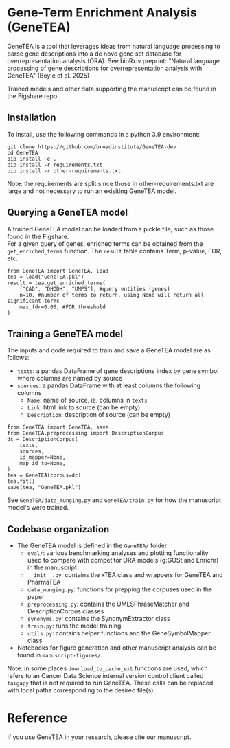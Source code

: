 # Gene-Term Enrichment Analysis (GeneTEA)

GeneTEA is a tool that leverages ideas from natural language processing to parse gene descriptions into a de novo gene set database for overrepresentation analysis (ORA).
See bioRxiv preprint: "Natural language processing of gene descriptions for overrepresentation analysis with GeneTEA" (Boyle et al. 2025)

Trained models and other data supporting the manuscript can be found in the Figshare repo.


## Installation

To install, use the following commands in a python 3.9 environment:

```
git clone https://github.com/broadinstitute/GeneTEA-dev
cd GeneTEA
pip install -e .
pip install -r requirements.txt
pip install -r other-requirements.txt
```

Note: the requirements are split since those in other-requirements.txt are large and not necessary to run an exisiting GeneTEA model.


## Querying a GeneTEA model

A trained GeneTEA model can be loaded from a pickle file, such as those found in the Figshare.  
For a given query of genes, enriched terms can be obtained from the `get_enriched_terms` function.  The `result` table contains Term, p-value, FDR, etc.

```
from GeneTEA import GeneTEA, load
tea = load("GeneTEA.pkl")
result = tea.get_enriched_terms(
    ["CAD", "DHODH", "UMPS"], #query entities (genes)
    n=10, #number of terms to return, using None will return all significant terms
    max_fdr=0.05, #FDR threshold
)
```

## Training a GeneTEA model

The inputs and code required to train and save a GeneTEA model are as follows:
- `texts`: a pandas DataFrame of gene descriptions index by gene symbol where columns are named by source
- `sources`: a pandas DataFrame with at least columns the following columns
    - `Name`: name of source, ie. columns in `texts`
    - `Link`: html link to source (can be empty)
    - `Description`: description of source (can be empty)

```
from GeneTEA import GeneTEA, save
from GeneTEA.preprocessing import DescriptionCorpus
dc = DescriptionCorpus(
    texts, 
    sources, 
    id_mapper=None,
    map_id_to=None,
)
tea = GeneTEA(corpus=dc)
tea.fit()
save(tea, "GeneTEA.pkl")
```
See `GeneTEA/data_munging.py` and `GeneTEA/train.py` for how the manuscript model's were trained.



## Codebase organization

- The GeneTEA model is defined in the `GeneTEA/` folder
    - `eval/`: various benchmarking analyses and plotting functionality used to compare with competitor ORA models (g:GOSt and Enrichr) in the manuscript
    - `__init__.py`: contains the xTEA class and wrappers for GeneTEA and PharmaTEA
    - `data_munging.py`: functions for prepping the corpuses used in the paper
    - `preprocessing.py`: contains the UMLSPhraseMatcher and DescriptionCorpus classes
    - `synonyms.py`: contains the SynonymExtractor class
    - `train.py`: runs the model training
    - `utils.py`: contains helper functions and the GeneSymbolMapper class
- Notebooks for figure generation and other manuscript analysis can be found in `manuscript-figures/`

Note: in some places `download_to_cache_ext` functions are used, which refers to an Cancer Data Science internal version control client called `taigapy` that is not required to run GeneTEA.
These calls can be replaced with local paths corresponding to the desired file(s).  


# Reference
If you use GeneTEA in your research, please cite our manuscript.